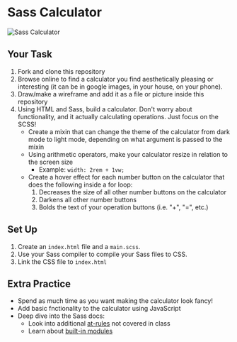 # Sass Calculator
![Sass Calculator](https://saasdiscovery.com/wp-content/screenshots/simple-calculator-14861-1.jpg)

## Your Task
1. Fork and clone this repository
1. Browse online to find a calculator you find aesthetically pleasing or interesting (it can be in google images, in your house, on your phone). 
1. Draw/make a wireframe and add it as a file or picture inside this repository
1. Using HTML and Sass, build a calculator. Don't worry about functionality, and it actually calculating operations. Just focus on the SCSS!
    - Create a mixin that can change the theme of the calculator from dark mode to light mode, depending on what argument is passed to the mixin
    - Using arithmetic operators, make your calculator resize in relation to the screen size
        - Example:  `width: 2rem + 1vw;`
    - Create a hover effect for each number button on the calculator that does the following inside a for loop:
        1. Decreases the size of all other number buttons on the calculator
        2. Darkens all other number buttons 
        3. Bolds the text of your operation buttons (i.e. "+", "=", etc.)


## Set Up
1. Create an `index.html` file and a `main.scss`.
1. Use your Sass compiler to compile your Sass files to CSS.
1. Link the CSS file to `index.html`


## Extra Practice
- Spend as much time as you want making the calculator look fancy!
- Add basic fnctionality to the calculator using JavaScript
- Deep dive into the Sass docs: 
    - Look into additional [at-rules](https://sass-lang.com/documentation/at-rules) not covered in class
    - Learn about [built-in modules](https://sass-lang.com/documentation/modules)
